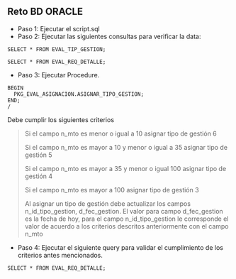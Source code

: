 ## Reto BD ORACLE

* Paso 1: Ejecutar el script.sql
* Paso 2: Ejecutar las siguientes consultas para verificar la data:

```
SELECT * FROM EVAL_TIP_GESTION;
```
```
SELECT * FROM EVAL_REQ_DETALLE;
```

* Paso 3: Ejecutar Procedure.
```
BEGIN
  PKG_EVAL_ASIGNACION.ASIGNAR_TIPO_GESTION;
END;
/
```
Debe cumplir los siguientes criterios
>  Si el campo n_mto es menor o igual a 10 asignar tipo de gestión 6
> 
>  Si el campo n_mto es mayor a 10 y menor o igual a 35 asignar tipo de gestión 5
> 
>  Si el campo n_mto es mayor a 35 y menor o igual 100 asignar tipo de gestión 4
> 
>  Si el campo n_mto es mayor a 100 asignar tipo de gestión 3
> 
>  Al asignar un tipo de gestión debe actualizar los campos n_id_tipo_gestion,
d_fec_gestion. El valor para campo d_fec_gestion es la fecha de hoy, para el
campo n_id_tipo_gestion le corresponde el valor de acuerdo a los criterios
descritos anteriormente con el campo n_mto
>
* Paso 4: Ejecutar el siguiente query para validar el cumplimiento de los criterios antes mencionados.
```
SELECT * FROM EVAL_REQ_DETALLE;
```
